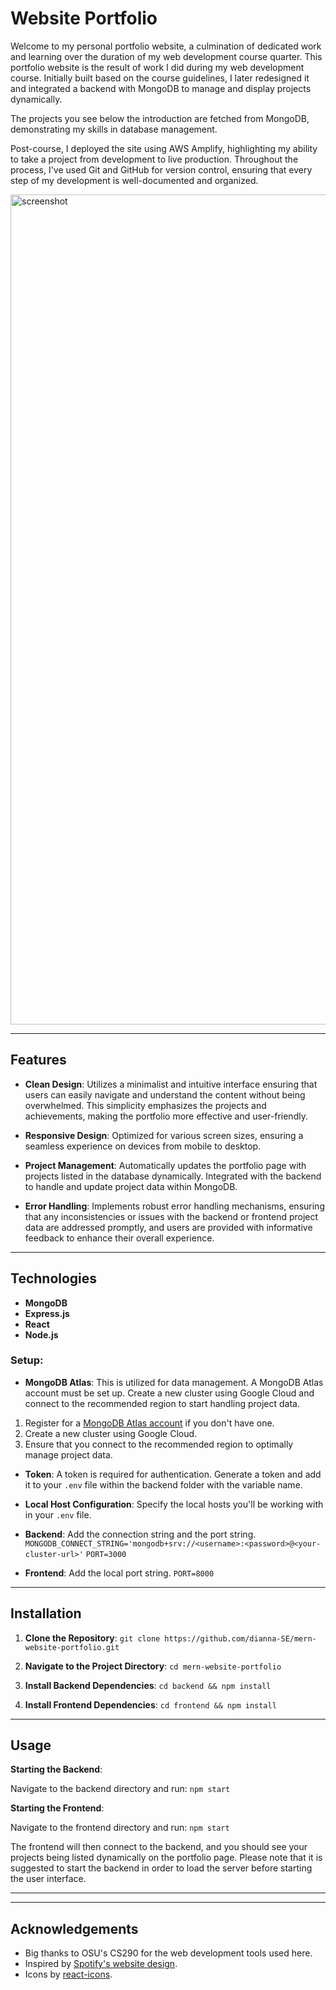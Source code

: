# Website Portfolio

Welcome to my personal portfolio website, a culmination of dedicated work and learning over the duration of my web development course quarter. This portfolio website is the result of work I did during my web development course. Initially built based on the course guidelines, I later redesigned it and integrated a backend with MongoDB to manage and display projects dynamically.

The projects you see below the introduction are fetched from MongoDB, demonstrating my skills in database management.

Post-course, I deployed the site using AWS Amplify, highlighting my ability to take a project from development to live production. Throughout the process, I've used Git and GitHub for version control, ensuring that every step of my development is well-documented and organized.

<img width="1328" alt="screenshot" src="https://github.com/dianna-SE/mern-website-portfolio/assets/97206862/1ccb9f09-2bc5-462e-b9b0-2b3bdd8f81f8">



---

## Features
- **Clean Design**: Utilizes a minimalist and intuitive interface ensuring that users can easily navigate and understand the content without being overwhelmed. This simplicity emphasizes the projects and achievements, making the portfolio more effective and user-friendly.

- **Responsive Design**: Optimized for various screen sizes, ensuring a seamless experience on devices from mobile to desktop.

- **Project Management**: Automatically updates the portfolio page with projects listed in the database dynamically. Integrated with the backend to handle and update project data within MongoDB.

- **Error Handling**:  Implements robust error handling mechanisms, ensuring that any inconsistencies or issues with the backend or frontend project data are addressed promptly, and users are provided with informative feedback to enhance their overall experience.

---

## Technologies 
- **MongoDB**
- **Express.js**
- **React**
- **Node.js**

### Setup:
- **MongoDB Atlas**: This is utilized for data management. A MongoDB Atlas account must be set up. Create a new cluster using Google Cloud and connect to the recommended region to start handling project data.
1. Register for a [MongoDB Atlas account](https://www.mongodb.com/cloud/atlas/register) if you don't have one.
2. Create a new cluster using Google Cloud.
3. Ensure that you connect to the recommended region to optimally manage project data.
  
- **Token**: A token is required for authentication. Generate a token and add it to your `.env` file within the backend folder with the variable name.


- **Local Host Configuration**: Specify the local hosts you'll be working with in your `.env` file. 
- **Backend**: Add the connection string and the port string.
`MONGODB_CONNECT_STRING='mongodb+srv://<username>:<password>@<your-cluster-url>'`
`PORT=3000`

- **Frontend**: Add the local port string.
`PORT=8000`

---
## Installation

1. **Clone the Repository**:
```git clone https://github.com/dianna-SE/mern-website-portfolio.git```

2. **Navigate to the Project Directory**:
```cd mern-website-portfolio```

3. **Install Backend Dependencies**:
```cd backend && npm install```

4. **Install Frontend Dependencies**:
```cd frontend && npm install```

---

## Usage

**Starting the Backend**:

Navigate to the backend directory and run:
```npm start```

**Starting the Frontend**:

Navigate to the frontend directory and run:
```npm start```

The frontend will then connect to the backend, and you should see your projects being listed dynamically on the portfolio page. Please note that it is suggested to start the backend in order to load the server before starting the user interface.

---

---

## Acknowledgements

- Big thanks to OSU's CS290 for the web development tools used here.
- Inspired by [Spotify's website design](https://www.lifeatspotify.com/students).
- Icons by [react-icons](https://react-icons.github.io/react-icons/).

